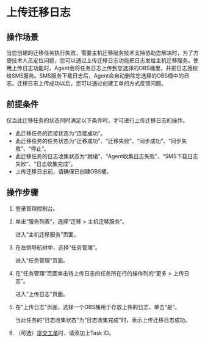 # 上传迁移日志<a name="sms_03_0017"></a>

## 操作场景<a name="section1566111211466"></a>

当您创建的迁移任务执行失败，需要主机迁移服务技术支持协助您解决时，为了方便技术人员定位问题，您可以通过上传迁移日志功能把日志发给主机迁移服务。使用上传日志功能时，Agent会将任务日志上传到您选择的OBS桶里，并把日志授权给SMS服务。SMS服务下载日志后，Agent会自动删除您选择的OBS桶中的日志。迁移日志上传成功以后，您可以通过创建工单的方式反馈问题。

## 前提条件<a name="section1296218137169"></a>

仅当此迁移任务的状态同时满足以下条件时，才可进行上传迁移日志的操作。

-   此迁移任务的连接状态为“连接成功”。
-   此迁移任务的任务状态为“迁移成功”、“迁移失败”、“同步成功”、“同步失败”、“停止”。
-   此迁移任务的日志收集状态为“就绪”、“Agent收集日志失败”、“SMS下载日志失败”、“日志收集完成”。
-   上传迁移日志前，请确保已创建OBS桶。

## 操作步骤<a name="section8920141595719"></a>

1.  登录管理控制台。
2.  单击“服务列表”，选择“迁移 \> 主机迁移服务”。

    进入“主机迁移服务”页面。

3.  在左侧导航树中，选择“任务管理”。

    进入“任务管理”页面。

4.  在“任务管理”页面单击待上传日志的任务所在行的操作列的“更多 \> 上传日志”。

    进入“上传日志”页面。

5.  在“上传日志”页面，选择一个OBS桶用于存放上传的日志，单击“是”。

    当此任务的“日志收集状态”为“日志收集完成”时，表示上传迁移日志成功。

6.  （可选）[提交工单](https://console.huaweicloud.com/ticket/?region=cn-north-1&locale=zh-cn#/ticketindex/createIndex)时，请添加上Task ID。

